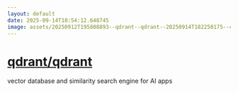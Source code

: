```yaml
---
layout: default
date: 2025-09-14T18:54:12.648745
image: assets/20250912T195808893--qdrant--qdrant--20250914T182250175--cropped.png
---
```


# [qdrant/qdrant](https://github.com/qdrant/qdrant)

vector database and similarity search engine for AI apps
